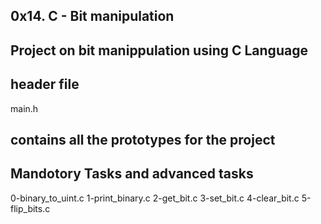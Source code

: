 0x14. C - Bit manipulation
----

Project on bit manippulation using C Language
----

header file
----

main.h

contains all the prototypes for the project
----

Mandotory Tasks and advanced tasks
----

0-binary_to_uint.c
1-print_binary.c
2-get_bit.c
3-set_bit.c
4-clear_bit.c
5-flip_bits.c
